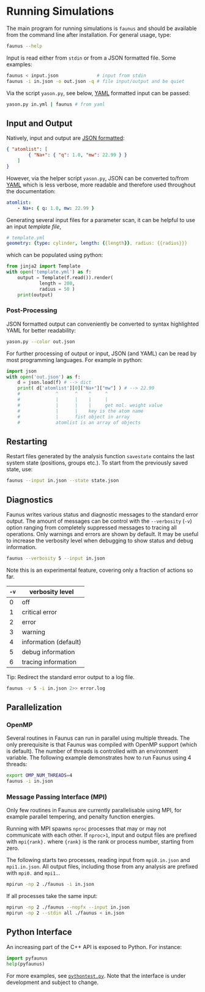 # Running Simulations

The main program for running simulations is `faunus` and should be available
from the command line after installation. For general usage, type:

~~~ bash
faunus --help
~~~

Input is read either from `stdin` or from a JSON formatted file. Some examples:

~~~ bash
faunus < input.json              # input from stdin
faunus -i in.json -o out.json -q # file input/output and be quiet
~~~

Via the script `yason.py`, see below, [YAML](http://www.yaml.org)
formatted input can be passed:

~~~ bash
yason.py in.yml | faunus # from yaml
~~~

## Input and Output

Natively, input and output are [JSON formatted](http://json.org/example.html):

~~~ json
{ "atomlist": [
        { "Na+": { "q": 1.0, "mw": 22.99 } }
    ]
}
~~~

However, via the helper script `yason.py`, JSON can be converted to/from
[YAML](http://www.yaml.org) which is less verbose, more readable and therefore
used throughout the documentation:

~~~ yaml
atomlist:
    - Na+: { q: 1.0, mw: 22.99 }
~~~

Generating several input files for a parameter scan, it can be helpful to use
an input _template file_,

~~~ yaml
# template.yml
geometry: {type: cylinder, length: {{length}}, radius: {{radius}}}
~~~

which can be populated using python:

~~~ python
from jinja2 import Template
with open('template.yml') as f:
    output = Template(f.read()).render(
            length = 200,
            radius = 50 )
    print(output)
~~~


### Post-Processing

JSON formatted output can conveniently be converted to
syntax highlighted YAML for better readability:

~~~ bash
yason.py --color out.json
~~~

For further processing of output or input, JSON (and YAML) can be read by
most programming languages. For example in python:

~~~ python
import json
with open('out.json') as f:
    d = json.load(f) # --> dict
    print( d['atomlist'][0]["Na+"]["mw"] ) # --> 22.99
    #             ^      ^    ^     ^
    #             |      |    |     |
    #             |      |    |     get mol. weight value
    #             |      |    key is the atom name
    #             |      fist object in array
    #             atomlist is an array of objects
~~~

## Restarting

Restart files generated by the analysis function `savestate` contains the last system state (positions, groups etc.).
To start from the previously saved state, use:

~~~ bash
faunus --input in.json --state state.json
~~~

## Diagnostics

Faunus writes various status and diagnostic messages to the standard error
output. The amount of messages can be control with the `--verbosity` (`-v`)
option ranging from completely suppressed messages to tracing all
operations. Only warnings and errors are shown by default. It may be useful
to increase the verbosity level when debugging to show status and debug
information.

~~~ bash
faunus --verbosity 5 --input in.json
~~~

Note this is an experimental feature, covering only a fraction of actions
so far.

`-v` | verbosity level
---- | -----------------------
0    | off
1    | critical error
2    | error
3    | warning
4    | information (default)
5    | debug information
6    | tracing information

Tip: Redirect the standard error output to a log file.

~~~ bash
faunus -v 5 -i in.json 2>> error.log
~~~

## Parallelization

### OpenMP

Several routines in Faunus can run in parallel using multiple threads. The only prerequisite is that Faunus was
compiled with OpenMP support (which is default). The number of threads is controlled with an environment variable.
The following example demonstrates how to run Faunus using 4 threads:  

~~~ bash
export OMP_NUM_THREADS=4
faunus -i in.json
~~~

### Message Passing Interface (MPI)

Only few routines in Faunus are currently parallelisable using MPI, for example
parallel tempering, and penalty function energies.

Running with MPI spawns `nproc` processes that may or may not communicate
with each other. If `nproc>1`, input and output files are prefixed with
`mpi{rank}.` where `{rank}` is the rank or process number, starting from zero.

The following starts two processes, reading input from `mpi0.in.json` and
`mpi1.in.json`. All output files, including those from any analysis are
prefixed with `mpi0.` and `mpi1.`.

~~~ bash
mpirun -np 2 ./faunus -i in.json
~~~

If all processes take the same input:

~~~ bash
mpirun -np 2 ./faunus --nopfx --input in.json
mpirun -np 2 --stdin all ./faunus < in.json
~~~

## Python Interface

An increasing part of the C++ API is exposed to Python. For instance:

~~~ python
import pyfaunus
help(pyfaunus)
~~~

For more examples, see
[`pythontest.py`](https://github.com/mlund/faunus/blob/master/examples/pythontest.py).
Note that the interface is under development and subject to change.

